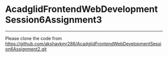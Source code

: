 # AcadglidFrontendWebDevelopmentSession6Assignment3

**************************************************************
Please clone the code from https://github.com/akshaykmr286/AcadglidFrontendWebDevelopmentSession6Assignment2.git
